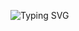 ![Typing SVG](https://readme-typing-svg.demolab.com?size=30&duration=5000&color=FF69B4&lines=Hi,+I'm+Jana+alazzeh!;+ASP.Net-Flutter+Developer;%26+UI%2FUX+Designer)

<!--
**Jana-alazzeh/Jana-alazzeh** is a ✨ _special_ ✨ repository because its `README.md` (this file) appears on your GitHub profile.

Here are some ideas to get you started:

- 🔭 I’m currently working on ...
- 🌱 I’m currently learning ...
- 👯 I’m looking to collaborate on ...
- 🤔 I’m looking for help with ...
- 💬 Ask me about ...
- 📫 How to reach me: ...
- 😄 Pronouns: ...
- ⚡ Fun fact: ...
-->
